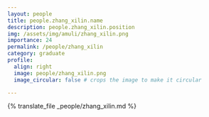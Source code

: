 ```yaml
---
layout: people
title: people.zhang_xilin.name
description: people.zhang_xilin.position
img: /assets/img/amuli/zhang_xilin.png
importance: 24
permalink: /people/zhang_xilin
category: graduate
profile:
  align: right
  image: people/zhang_xilin.png
  image_circular: false # crops the image to make it circular

---
```


{% translate_file _people/zhang_xilin.md %}
